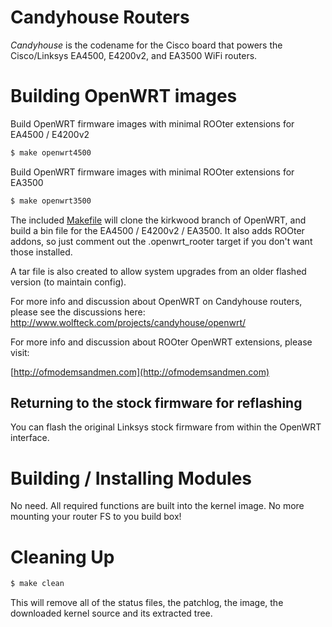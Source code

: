 # Candyhouse Routers

_Candyhouse_ is the codename for the Cisco board that powers the Cisco/Linksys EA4500, E4200v2, and EA3500 WiFi routers.  

# Building OpenWRT images

Build OpenWRT firmware images with minimal ROOter extensions for EA4500 / E4200v2
```bash
$ make openwrt4500
```
Build OpenWRT firmware images with minimal ROOter extensions for EA3500
```bash
$ make openwrt3500
```

The included [Makefile](Makefile) will clone the kirkwood branch of OpenWRT, and build a bin file for the EA4500 / E4200v2 / EA3500. It also adds ROOter addons, so just comment out the .openwrt_rooter target if you don't want those installed. 

A tar file is also created to allow system upgrades from an older flashed version (to maintain config).

For more info and discussion about OpenWRT on Candyhouse routers, please see the discussions here:
http://www.wolfteck.com/projects/candyhouse/openwrt/

For more info and discussion about ROOter OpenWRT extensions, please visit:

[http://ofmodemsandmen.com](http://ofmodemsandmen.com)

## Returning to the stock firmware for reflashing

You can flash the original Linksys stock firmware from within the OpenWRT interface.

# Building / Installing Modules

No need.  All required functions are built into the kernel image.  No more mounting your router FS to you build box!

# Cleaning Up

```bash
$ make clean
```

This will remove all of the status files, the patchlog, the image, the downloaded kernel source and its extracted tree.
